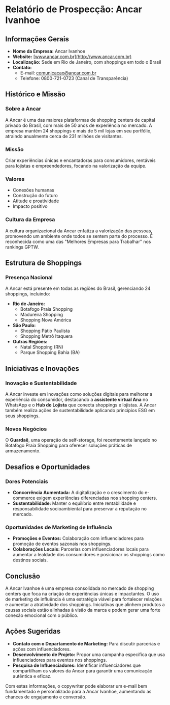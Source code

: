 # Relatório de Prospecção: Ancar Ivanhoe

## Informações Gerais
- **Nome da Empresa:** Ancar Ivanhoe
- **Website:** [www.ancar.com.br](http://www.ancar.com.br)
- **Localização:** Sede em Rio de Janeiro, com shoppings em todo o Brasil
- **Contato:** 
  - E-mail: comunicacao@ancar.com.br
  - Telefone: 0800-721-0723 (Canal de Transparência)

## Histórico e Missão
### Sobre a Ancar
A Ancar é uma das maiores plataformas de shopping centers de capital privado do Brasil, com mais de 50 anos de experiência no mercado. A empresa mantém 24 shoppings e mais de 5 mil lojas em seu portfólio, atraindo anualmente cerca de 231 milhões de visitantes. 

### Missão
Criar experiências únicas e encantadoras para consumidores, rentáveis para lojistas e empreendedores, focando na valorização da equipe.

### Valores
- Conexões humanas
- Construção do futuro
- Atitude e proatividade
- Impacto positivo

### Cultura da Empresa
A cultura organizacional da Ancar enfatiza a valorização das pessoas, promovendo um ambiente onde todos se sentem parte do processo. É reconhecida como uma das "Melhores Empresas para Trabalhar" nos rankings GPTW.

## Estrutura de Shoppings
### Presença Nacional
A Ancar está presente em todas as regiões do Brasil, gerenciando 24 shoppings, incluindo:
- **Rio de Janeiro:**
  - Botafogo Praia Shopping
  - Madureira Shopping
  - Shopping Nova América
- **São Paulo:**
  - Shopping Pátio Paulista
  - Shopping Metrô Itaquera
- **Outras Regiões:**
  - Natal Shopping (RN)
  - Parque Shopping Bahia (BA)

## Iniciativas e Inovações
### Inovação e Sustentabilidade
A Ancar investe em inovações como soluções digitais para melhorar a experiência do consumidor, destacando a **assistente virtual Ana** no WhatsApp e o **Hub do Lojista** que conecta shoppings e lojistas. A Ancar também realiza ações de sustentabilidade aplicando princípios ESG em seus shoppings.

### Novos Negócios
O **Guardaê**, uma operação de self-storage, foi recentemente lançado no Botafogo Praia Shopping para oferecer soluções práticas de armazenamento.

## Desafios e Oportunidades
### Dores Potenciais
- **Concorrência Aumentada:** A digitalização e o crescimento do e-commerce exigem experiências diferenciadas nos shopping centers.
- **Sustentabilidade:** Manter o equilíbrio entre rentabilidade e responsabilidade socioambiental para preservar a reputação no mercado.

### Oportunidades de Marketing de Influência
- **Promoções e Eventos:** Colaboração com influenciadores para promoção de eventos sazonais nos shoppings.
- **Colaborações Locais:** Parcerias com influenciadores locais para aumentar a lealdade dos consumidores e posicionar os shoppings como destinos sociais.

## Conclusão
A Ancar Ivanhoe é uma empresa consolidada no mercado de shopping centers que foca na criação de experiências únicas e impactantes. O uso de marketing de influência é uma estratégia viável para fortalecer relações e aumentar a atratividade dos shoppings. Iniciativas que alinhem produtos a causas sociais estão alinhadas à visão da marca e podem gerar uma forte conexão emocional com o público.

## Ações Sugeridas
- **Contato com o Departamento de Marketing:** Para discutir parcerias e ações com influenciadores.
- **Desenvolvimento de Projeto:** Propor uma campanha específica que usa influenciadores para eventos nos shoppings.
- **Pesquisa de Influenciadores:** Identificar influenciadores que compartilham os valores da Ancar para garantir uma comunicação autêntica e eficaz.

Com estas informações, o copywriter pode elaborar um e-mail bem fundamentado e personalizado para a Ancar Ivanhoe, aumentando as chances de engajamento e conversão.